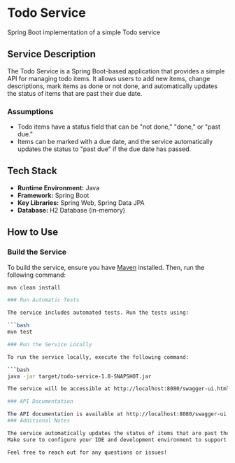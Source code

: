 # Todo Service
Spring Boot implementation of a simple Todo service

## Service Description

The Todo Service is a Spring Boot-based application that provides a simple API for managing todo items. It allows users to add new items, change descriptions, mark items as done or not done, and automatically updates the status of items that are past their due date.

### Assumptions

- Todo items have a status field that can be "not done," "done," or "past due."
- Items can be marked with a due date, and the service automatically updates the status to "past due" if the due date has passed.

## Tech Stack

- **Runtime Environment:** Java
- **Framework:** Spring Boot
- **Key Libraries:** Spring Web, Spring Data JPA
- **Database:** H2 Database (in-memory)

## How to Use

### Build the Service

To build the service, ensure you have [Maven](https://maven.apache.org/) installed. Then, run the following command:

```bash
mvn clean install

### Run Automatic Tests

The service includes automated tests. Run the tests using:

```bash
mvn test

### Run the Service Locally

To run the service locally, execute the following command:

```bash
java -jar target/todo-service-1.0-SNAPSHOT.jar

The service will be accessible at http://localhost:8080/swagger-ui.html.

### API Documentation

The API documentation is available at http://localhost:8080/swagger-ui.html. Use this documentation to understand the available endpoints and their functionalities.
### Additional Notes

The service automatically updates the status of items that are past their due date during a scheduled task.
Make sure to configure your IDE and development environment to support Java 15.

Feel free to reach out for any questions or issues!



